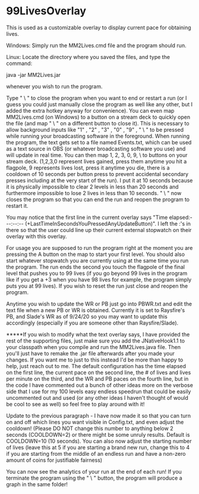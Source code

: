 # 99LivesOverlay

This is used as a customizable overlay to display current pace for obtaining lives.

Windows:
Simply run the MM2Lives.cmd file and the program should run.

Linux:
Locate the directory where you saved the files, and type the command: 

java -jar MM2Lives.jar 

whenever you wish to run the program.


Type " \ " to close the program when you want to end or restart a run (or I guess you could just manually close the program as well like any other, but I added the extra hotkey anyway for convenience). You can even map MM2Lives.cmd (on Windows) to a button on a stream deck to quickly open the file (and map " \ " on a different button to close it). This is necessary to allow background inputs like "1" , "2" , "3" , "0" , "9" , " \ " to be pressed while running your broadcasting software in the foreground. When running the program, the text gets set to a file named Events.txt, which can be used as a text source in OBS (or whatever broadcasting software you use) and will update in real time. You can then map 1, 2, 3, 0, 9, \ to buttons on your stream deck. (1,2,3,0 represent lives gained, press them anytime you hit a flagpole, 9 represents lives lost, press it anytime you die, there is a cooldown of 10 seconds per button press to prevent accidental secondary presses including at the very start of the run). I put it at 10 seconds because it is physically impossible to clear 2 levels in less than 20 seconds and furthermore impossible to lose 2 lives in less than 10 seconds. " \ " now closes the program so that you can end the run and reopen the program to restart it.

You may notice that the first line in the current overlay says "Time elapsed:---:--:-- (+LastTimeInSecondsYouPressedAnyUpdateButton)". I left the :'s in there so that the user could line up their current external stopwatch on their overlay with this overlay.

For usage you are supposed to run the program right at the moment you are pressing the A button on the map to start your first level. You should also start whatever stopwatch you are currently using at the same time you run the program. The run ends the second you touch the flagpole of the final level that pushes you to 99 lives (if you go beyond 99 lives in the program like if you get a +3 when you have 98 lives for example, the program simply puts you at 99 lives). If you wish to reset the run just close and reopen the program.

Anytime you wish to update the WR or PB just go into PBWR.txt and edit the text file when a new PB or WR is obtained. Currently it is set to Raysfire's PB, and Slade's WR as of 9/24/20 so you may want to update this accordingly (especially if you are someone other than Raysfire/Slade).

*****If you wish to modify what the text overlay says, I have provided the rest of the supporting files, just make sure you add the JNativeHook1.1 to your classpath when you compile and run the MM2Lives.java file. Then you'll just have to remake the .jar file afterwards after you made your changes. If you want me to just to this instead I'd be more than happy to help, just reach out to me. The default configuration has the time elapsed on the first line, the current pace on the second line, the # of lives and lives per minute on the third, and the WR and PB paces on the fourth line, but in the code I have commented out a bunch of other ideas more on the verbose side that I use for my 100 levels easy endless speedrun that could be easily uncommented out and used (or any other ideas I haven't thought of would be cool to see as well) so feel free to play around with it!

Update to the previous paragraph - I have now made it so that you can turn on and off which lines you want visible in Config.txt, and even adjust the cooldown! (Please DO NOT change this number to anything below 2 seconds (COOLDOWN=2) or there might be some unruly results. Default is COOLDOWN=10 (10 seconds). You can also now adjust the starting number of lives (leave this at 5 if you are starting a brand new run, change this to 4 if you are starting from the middle of an endless run and have a non-zero amount of coins for justifiable fairness)

You can now see the analytics of your run at the end of each run! If you terminate the program using the " \ " button, the program will produce a graph in the same folder!
